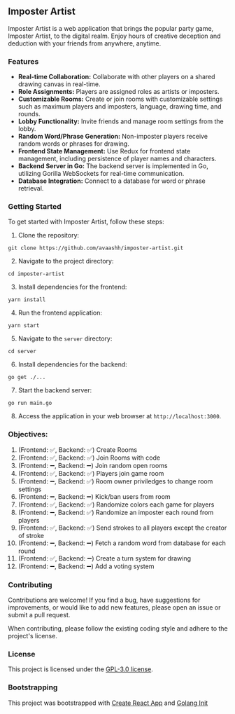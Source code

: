 ## Imposter Artist

Imposter Artist is a web application that brings the popular party game, Imposter Artist, to the digital realm. Enjoy hours of creative deception and deduction with your friends from anywhere, anytime.

### Features

- **Real-time Collaboration:** Collaborate with other players on a shared drawing canvas in real-time.
- **Role Assignments:** Players are assigned roles as artists or imposters.
- **Customizable Rooms:** Create or join rooms with customizable settings such as maximum players and imposters, language, drawing time, and rounds.
- **Lobby Functionality:** Invite friends and manage room settings from the lobby.
- **Random Word/Phrase Generation:** Non-imposter players receive random words or phrases for drawing.
- **Frontend State Management:** Use Redux for frontend state management, including persistence of player names and characters.
- **Backend Server in Go:** The backend server is implemented in Go, utilizing Gorilla WebSockets for real-time communication.
- **Database Integration:** Connect to a database for word or phrase retrieval.

### Getting Started

To get started with Imposter Artist, follow these steps:

1. Clone the repository:

`git clone https://github.com/avaashh/imposter-artist.git`

2. Navigate to the project directory:

`cd imposter-artist`

3. Install dependencies for the frontend:

`yarn install`

4. Run the frontend application:

`yarn start`

5. Navigate to the `server` directory:

`cd server`

6. Install dependencies for the backend:

`go get ./...`

7. Start the backend server:

`go run main.go`

8. Access the application in your web browser at `http://localhost:3000`.

### Objectives:

1.  (Frontend: ✅, Backend: ✅) Create Rooms
2.  (Frontend: ✅, Backend: ✅) Join Rooms with code
3.  (Frontend: ➖, Backend: ➖) Join random open rooms
4.  (Frontend: ✅, Backend: ✅) Players join game room
5.  (Frontend: ➖, Backend: ✅) Room owner priviledges to change room settings
6.  (Frontend: ➖, Backend: ➖) Kick/ban users from room
7.  (Frontend: ✅, Backend: ✅) Randomize colors each game for players
8.  (Frontend: ➖, Backend: ✅) Randomize an imposter each round from players
9.  (Frontend: ✅, Backend: ✅) Send strokes to all players except the creator of stroke
10. (Frontend: ➖, Backend: ➖) Fetch a random word from database for each round
11. (Frontend: ✅, Backend: ➖) Create a turn system for drawing
12. (Frontend: ➖, Backend: ➖) Add a voting system

### Contributing

Contributions are welcome! If you find a bug, have suggestions for improvements, or would like to add new features, please open an issue or submit a pull request.

When contributing, please follow the existing coding style and adhere to the project's license.

### License

This project is licensed under the [GPL-3.0 license](https://github.com/avaashh/imposter-artist/blob/main/LICENSE).

### Bootstrapping

This project was bootstrapped with [Create React App](https://github.com/facebook/create-react-app) and [Golang Init](https://go.dev/doc/modules/managing-dependencies#naming_module)

